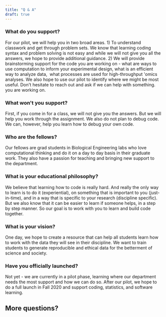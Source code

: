 ```yaml
---
title: "Q & A"
draft: true
---
```


### What do you support?
For our pilot, we will help you in two broad areas. 1) To understand classwork and get through problem sets. We know that learning coding syntax and problem solving is not easy and while we will not give you all the answers, we hope to provide additional guidance. 2) We will provide brainstorming support for the code you are working on - what are ways to use computation to inform your experimental design, what is an efficient way to analyze data,  what processes are used for high-throughput 'omics analyses. We also hope to use our pilot to identify where we might be most useful. Don't hesitate to reach out and ask if we can help with something. you are working on.

### What won't you support?
First, if you come in for a class, we will not give you the answers. But we will help you work through the assignment. We also do not plan to debug code. We can, however, help you learn how to debug your own code.

### Who are the fellows?
Our fellows are grad students in Biological Engineering labs who love computational thinking and do it on a day to day basis in their graduate work. They also have a passion for teaching and bringing new support to the department.

### What is your educational philosophy?
We believe that learning how to code is really hard. And really the only way to learn is to do it (experiential), on something that is important to you (just-in-time), and in a way that is specific to your research (discipline specific). But we also know that it can be easier to learn if someone helps, in a step by step manner. So our goal is to work with you to learn and build code together.

### What is your vision?
One day, we hope to create a resource that can help all students learn how to work with the data they will see in their discipline. We want to train students to generate reproducible and ethical data for the betterment of science and society.

### Have you officially launched?
Not yet - we are currently in a pilot phase, learning where our department needs the most support and how we can do so. After our pilot, we hope to do a full launch in Fall 2020 and support coding, statistics, and software learning.

## More questions?
